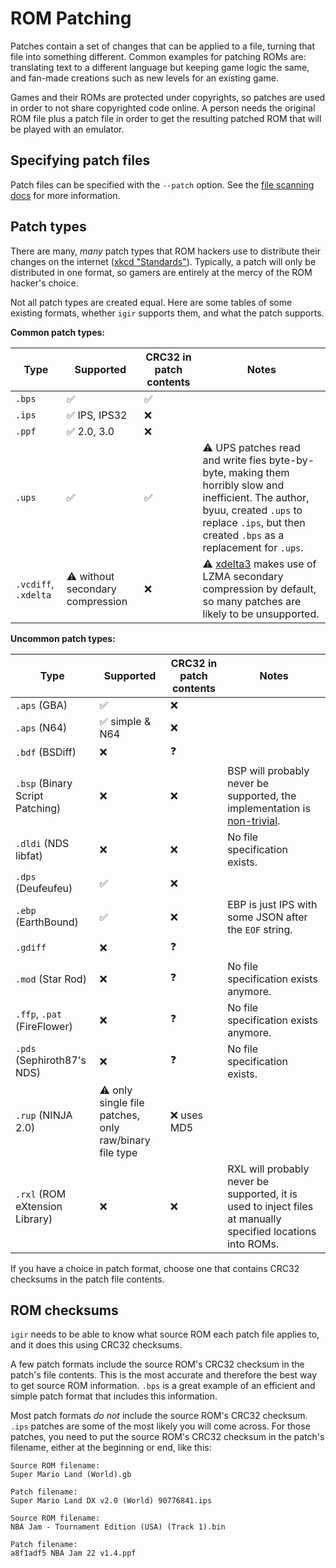 # ROM Patching

Patches contain a set of changes that can be applied to a file, turning that file into something different. Common examples for patching ROMs are: translating text to a different language but keeping game logic the same, and fan-made creations such as new levels for an existing game.

Games and their ROMs are protected under copyrights, so patches are used in order to not share copyrighted code online. A person needs the original ROM file plus a patch file in order to get the resulting patched ROM that will be played with an emulator.

## Specifying patch files

Patch files can be specified with the `--patch` option. See the [file scanning docs](file-scanning.md) for more information.

## Patch types

There are many, _many_ patch types that ROM hackers use to distribute their changes on the internet ([xkcd "Standards"](https://xkcd.com/927/)). Typically, a patch will only be distributed in one format, so gamers are entirely at the mercy of the ROM hacker's choice.

Not all patch types are created equal. Here are some tables of some existing formats, whether `igir` supports them, and what the patch supports.

**Common patch types:**

| Type                 | Supported                        | CRC32 in patch contents | Notes                                                                                                                                                                                                |
|----------------------|----------------------------------|-------------------------|------------------------------------------------------------------------------------------------------------------------------------------------------------------------------------------------------|
| `.bps`               | ✅                                | ✅                       |                                                                                                                                                                                                      |
| `.ips`               | ✅ IPS, IPS32                     | ❌                       |                                                                                                                                                                                                      |
| `.ppf`               | ✅ 2.0, 3.0                       | ❌                       |                                                                                                                                                                                                      |
| `.ups`               | ✅                                | ✅                       | ⚠️ UPS patches read and write fies byte-by-byte, making them horribly slow and inefficient. The author, byuu, created `.ups` to replace `.ips`, but then created `.bps` as a replacement for `.ups`. |
| `.vcdiff`, `.xdelta` | ⚠️ without secondary compression | ❌                       | ⚠️ [xdelta3](https://github.com/jmacd/xdelta) makes use of LZMA secondary compression by default, so many patches are likely to be unsupported.                                                      |

**Uncommon patch types:**

| Type                            | Supported                                              | CRC32 in patch contents | Notes                                                                                                              |
|---------------------------------|--------------------------------------------------------|-------------------------|--------------------------------------------------------------------------------------------------------------------|
| `.aps` (GBA)                    | ✅                                                      | ❌                       |                                                                                                                    |
| `.aps` (N64)                    | ✅ simple & N64                                         | ❌                       |                                                                                                                    |
| `.bdf` (BSDiff)                 | ❌                                                      | ❓                       |                                                                                                                    |
| `.bsp` (Binary Script Patching) | ❌                                                      | ❌                       | BSP will probably never be supported, the implementation is [non-trivial](https://github.com/aaaaaa123456789/bsp). |
| `.dldi` (NDS libfat)            | ❌                                                      | ❌                       | No file specification exists.                                                                                      |
| `.dps` (Deufeufeu)              | ✅                                                      | ❌                       |                                                                                                                    |
| `.ebp` (EarthBound)             | ✅                                                      | ❌                       | EBP is just IPS with some JSON after the `EOF` string.                                                             |
| `.gdiff`                        | ❌                                                      | ❓                       |                                                                                                                    |
| `.mod` (Star Rod)               | ❌                                                      | ❓                       | No file specification exists anymore.                                                                              |
| `.ffp`, `.pat` (FireFlower)     | ❌                                                      | ❓                       | No file specification exists anymore.                                                                              |
| `.pds` (Sephiroth87's NDS)      | ❌                                                      | ❓                       | No file specification exists.                                                                                      |
| `.rup` (NINJA 2.0)              | ⚠️ only single file patches, only raw/binary file type | ❌ uses MD5              |                                                                                                                    |
| `.rxl` (ROM eXtension Library)  | ❌                                                      | ❌                       | RXL will probably never be supported, it is used to inject files at manually specified locations into ROMs.        |

If you have a choice in patch format, choose one that contains CRC32 checksums in the patch file contents.

## ROM checksums

`igir` needs to be able to know what source ROM each patch file applies to, and it does this using CRC32 checksums.

A few patch formats include the source ROM's CRC32 checksum in the patch's file contents. This is the most accurate and therefore the best way to get source ROM information. `.bps` is a great example of an efficient and simple patch format that includes this information.

Most patch formats _do not_ include the source ROM's CRC32 checksum. `.ips` patches are some of the most likely you will come across. For those patches, you need to put the source ROM's CRC32 checksum in the patch's filename, either at the beginning or end, like this:

```text
Source ROM filename:
Super Mario Land (World).gb

Patch filename:
Super Mario Land DX v2.0 (World) 90776841.ips
```

```text
Source ROM filename:
NBA Jam - Tournament Edition (USA) (Track 1).bin

Patch filename:
a8f1adf5 NBA Jam 22 v1.4.ppf
```
